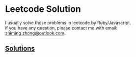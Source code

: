 # Leetcode Solution

I usually solve these problems in leetcode by Ruby/Javascript.  
if you have any question, please contact me with email: zhiming.zhong@outlook.com.

## [Solutions](solutions.md)
